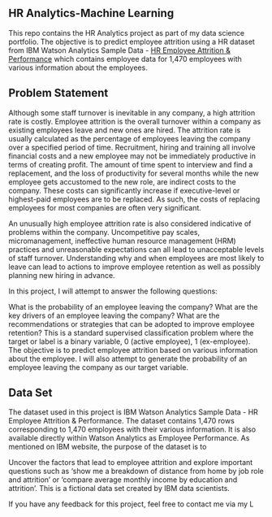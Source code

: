 ## HR Analytics-Machine Learning

This repo contains the HR Analytics project as part of my data science portfolio. The objective is to predict employee attrition using a HR dataset from IBM Watson Analytics Sample Data - [HR Employee Attrition & Performance](https://www.ibm.com/communities/analytics/watson-analytics-blog/hr-employee-attrition/) which contains employee data for 1,470 employees with various information about the employees.

## Problem Statement

Although some staff turnover is inevitable in any company, a high attrition rate is costly. Employee attrition is the overall turnover within a company as existing employees leave and new ones are hired. The attrition rate is usually calculated as the percentage of employees leaving the company over a specified period of time. Recruitment, hiring and training all involve financial costs and a new employee may not be immediately productive in terms of creating profit. The amount of time spent to interview and find a replacement, and the loss of productivity for several months while the new employee gets accustomed to the new role, are indirect costs to the company. These costs can significantly increase if executive-level or highest-paid employees are to be replaced. As such, the costs of replacing employees for most companies are often very significant.

An unusually high employee attrition rate is also considered indicative of problems within the company. Uncompetitive pay scales, micromanagement, ineffective human resource management (HRM) practices and unreasonable expectations can all lead to unacceptable levels of staff turnover. Understanding why and when employees are most likely to leave can lead to actions to improve employee retention as well as possibly planning new hiring in advance.

In this project, I will attempt to answer the following questions:

What is the probability of an employee leaving the company?
What are the key drivers of an employee leaving the company?
What are the recommendations or strategies that can be adopted to improve employee retention?
This is a standard supervised classification problem where the target or label is a binary variable, 0 (active employee), 1 (ex-employee). The objective is to predict employee attrition based on various information about the employee. I will also attempt to generate the probability of an employee leaving the company as our target variable.

## Data Set

The dataset used in this project is IBM Watson Analytics Sample Data - HR Employee Attrition & Performance. The dataset contains 1,470 rows corresponding to 1,470 employees with their various information. It is also available directly within Watson Analytics as Employee Performance. As mentioned on IBM website, the purpose of the dataset is to

Uncover the factors that lead to employee attrition and explore important questions such as ‘show me a breakdown of distance from home by job role and attrition’ or ‘compare average monthly income by education and attrition’. This is a fictional data set created by IBM data scientists.

If you have any feedback for this project, feel free to contact me via my L
